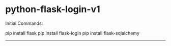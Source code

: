 # python-flask-login-v1

Initial Commands:

pip install flask
pip install flask-login
pip install flask-sqlalchemy

**********************************************************************************************
